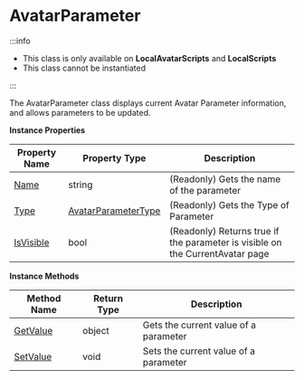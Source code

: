 # AvatarParameter

:::info

+ This class is only available on **LocalAvatarScripts** and **LocalScripts**
+ This class cannot be instantiated

:::

The AvatarParameter class displays current Avatar Parameter information, and allows parameters to be updated.

**Instance Properties**

Property Name | Property Type | Description
--- | --- | ---
[Name](name) | string | (Readonly) Gets the name of the parameter
[Type](type) | [AvatarParameterType](../avatarparametertype) | (Readonly) Gets the Type of Parameter
[IsVisible](isvisible) | bool | (Readonly) Returns true if the parameter is visible on the CurrentAvatar page

**Instance Methods**

Method Name | Return Type | Description
--- | --- | ---
[GetValue](getvalue) | object | Gets the current value of a parameter
[SetValue](setvalue) | void | Sets the current value of a parameter
